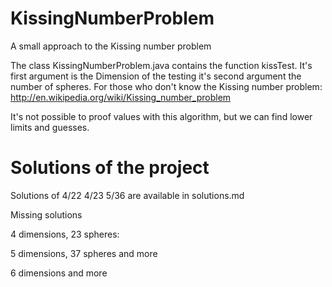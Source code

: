 KissingNumberProblem
====================

A small approach to the Kissing number problem

The class KissingNumberProblem.java contains the function kissTest.
It's first argument is the Dimension of the testing it's second argument the number of spheres.
For those who don't know the Kissing number problem: http://en.wikipedia.org/wiki/Kissing_number_problem

It's not possible to proof values with this algorithm, but we can find lower limits and guesses.


Solutions of the project
========================

Solutions of 4/22 4/23 5/36 are available in solutions.md

Missing solutions

4 dimensions, 23 spheres:

5 dimensions, 37 spheres and more

6 dimensions and more
